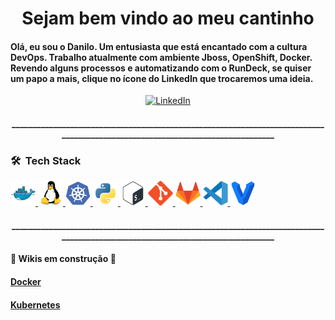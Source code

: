 <h1 align="center">
Sejam bem vindo ao meu cantinho
</h1>
<h4 align="left"> 
	Olá, eu sou o Danilo. Um entusiasta que está encantado com a cultura DevOps. Trabalho atualmente com ambiente Jboss, OpenShift, Docker. Revendo alguns processos e automatizando com o RunDeck, se quiser um papo a mais, clique no ícone do LinkedIn que trocaremos uma ideia. 
</h4>
<p align="center">
	<a href="https://www.linkedin.com/in/danilo-ara%C3%BAjo-011/"><img src="https://img.icons8.com/bubbles/50/000000/linkedin.png" alt="LinkedIn"/></a>
</p>
</h4>

<h4 align="center"> 
	______________________________________________________________________________________________________________________________  
	
</h4>

### 🛠 &nbsp;Tech Stack
<a href="https://docs.docker.com/" target="_blank"> 
<img src="https://github.com/devicons/devicon/blob/master/icons/docker/docker-original.svg" alt="Docker" width="40" height="40"/> 
</a>
<a href="https://www.kernel.org/doc/html/latest/" target="_blank"> 
<img src="https://github.com/devicons/devicon/blob/master/icons/linux/linux-original.svg" alt="Linux" width="40" height="40"/> 
</a>
<a href="https://kubernetes.io/docs/home/" target="_blank"> 
<img src="https://github.com/devicons/devicon/blob/master/icons/kubernetes/kubernetes-plain.svg" alt="Kubernetes" width="40" height="40"/> 
</a>
<a href="https://www.python.org/" target="_blank"> 
<img src="https://github.com/devicons/devicon/blob/master/icons/python/python-original.svg" alt="Python" width="40" height="40"/> 
</a>
<a href="https://www.gnu.org/doc/doc.html" target="_blank"> 
<img src="https://github.com/devicons/devicon/blob/master/icons/bash/bash-original.svg" alt="Bash" width="40" height="40"/> 
</a>
<a href="https://git-scm.com/" target="_blank"> 
<img src="https://github.com/devicons/devicon/blob/master/icons/git/git-original.svg" alt="Git" width="40" height="40"/> 
</a>
<a href="https://about.gitlab.com/" target="_blank"> 
<img src="https://github.com/devicons/devicon/blob/master/icons/gitlab/gitlab-original.svg" alt="GitLab" width="40" height="40"/> 
</a>
<a href="https://code.visualstudio.com/" target="_blank"> 
<img src="https://github.com/devicons/devicon/blob/master/icons/vscode/vscode-original.svg" alt="VsCode" width="40" height="40"/> 
</a>
<a href="https://www.vagrantup.com/docs" target="_blank"> 
<img src="https://github.com/devicons/devicon/blob/master/icons/vagrant/vagrant-original.svg" alt="Vagrant" width="40" height="40"/> 
</a>

<h4 align="center"> 
	______________________________________________________________________________________________________________________________
</h4>
<h4 align="left"> 
	🚧  Wikis em construção  🚧
</h4>
<h4 align="left">
    <a href="https://github.com/daniloApache/Estudos/wiki/Docker">Docker</a>
</h4>
<h4 align="left">
    <a href="https://github.com/daniloApache/Estudos/wiki/Kubernetes">Kubernetes</a>
</h4>

